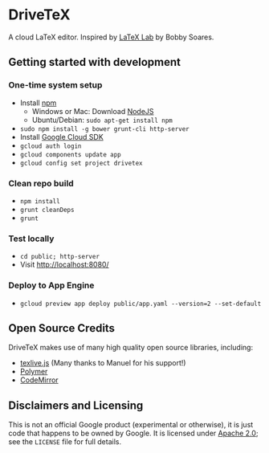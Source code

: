 # DriveTeX
A cloud LaTeX editor. Inspired by [LaTeX Lab][1] by Bobby Soares.

[1]: https://code.google.com/p/latex-lab/

## Getting started with development

### One-time system setup

* Install [npm](https://docs.npmjs.com/getting-started/installing-node)
    * Windows or Mac: Download [NodeJS](https://nodejs.org/download/)
    * Ubuntu/Debian: `sudo apt-get install npm`
* `sudo npm install -g bower grunt-cli http-server`
* Install [Google Cloud SDK](https://cloud.google.com/sdk/)
 * `gcloud auth login`
 * `gcloud components update app`
 * `gcloud config set project drivetex`

### Clean repo build

* `npm install`
* `grunt cleanDeps`
* `grunt`

### Test locally

* `cd public; http-server`
* Visit <http://localhost:8080/>

### Deploy to App Engine

* `gcloud preview app deploy public/app.yaml --version=2 --set-default`


## Open Source Credits
DriveTeX makes use of many high quality open source libraries, including:

* [texlive.js](https://github.com/manuels/texlive.js) (Many thanks to Manuel for his support!)
* [Polymer](https://www.polymer-project.org/)
* [CodeMirror](https://codemirror.net/)


## Disclaimers and Licensing
This is not an official Google product (experimental or otherwise), it is just code that happens to
be owned by Google. It is licensed under
[Apache 2.0](http://www.apache.org/licenses/LICENSE-2.0.txt);
see the `LICENSE` file for full details.
